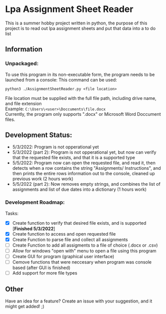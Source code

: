 # Lpa Assignment Sheet Reader
This is a summer hobby project written in python, the purpose of this project is to read out lpa assignment sheets and put that data into a to do list
## Information
### Unpackaged:
To use this program in its non-executable form, the program needs to be launched from a console:
This command can be used: 

`python3 ./AssignmentSheetReader.py <file location>`

File location must be supplied with the full file path, including drive name, and file extension  
Example: `C:\Users\<user>\Doccuments\file.docx`  
Currently, the program only supports ".docx" or Microsoft Word Doccument files.

## Development Status:
- 5/3/2022: Program is not opperational yet
- 5/3/2022 (part 2): Program is not opperational yet, but now can verify that the requested file exists, and that it is a supported type
- 5/5/2022: Program now can open the requested file, and read it, then detects when a row contains the string "Assignments/ Instructions", and then prints the entire rows information out to the console, cleaned up previous work (2 hours work)
- 5/5/2022 (part 2): Now removes empty strings, and combines the list of assignments and list of due dates into a dictionary (1 hours work)

### Development Roadmap:
Tasks:  
- [x] Create function to verify that desired file exists, and is supported [**Finished 5/3/2022**]
- [x] Create function to access and open requested file 
- [x] Create Function to parse file and collect all assignments
- [ ] Create Function to add all assigments to a file of choice (.docx or .csv)
- [ ] Allow for windows "open with" menu to open a file using this program
- [ ] Create GUI for program (graphical user interface)
- [ ] Cemove functions that were neccesary when program was console based (after GUI is finished)
- [ ] Add support for more file types  

## Other
Have an idea for a feature? Create an issue with your suggestion, and it might get added! ;)

